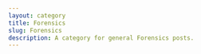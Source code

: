 ```yaml
---
layout: category
title: Forensics
slug: Forensics
description: A category for general Forensics posts.
---
```

